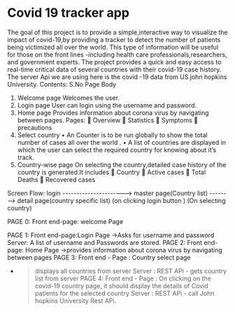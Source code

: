 # Covid 19 tracker app
The goal of this project is to provide a simple,interactive way to visualize the impact of covid-19,by providing a tracker to detect the number of patients being victimized all over the world.
This type of information will be useful for those on the front lines -including health care professionals,researchers, and government experts.
The project provides a quick and easy access to real-time critical data of several countries with their covid-19 case history.
The server Api we are using here is the covid -19 data from US john hopkins University.
Contents:
S.No	 Page	Body
1.	Welcome page	Welcomes the user.
2.	Login page	User can login using the username and password.
3.	Home page 	Provides information about corona virus by navigating between pages.
  Pages:
	Overview
	Statistics
	Symptoms
	precautions
4.	Select country	•	An Counter is to be run globally to show the total number of cases all over the world .
•	A list of countries are displayed in which the user can select the required country for knowing about it’s track.
5.	Country-wise page	On selecting the country,detailed case history of the country is generated.It includes
	Country
	Active cases
	Total Deaths
	Recovered cases

Screen Flow:
 login ----------------------> master page(Country list) --------> detail page(country specific list)
        (on clicking login button )                             (On selecting country)
           
PAGE 0:
 Front end-page: welcome Page

PAGE 1:
Front end-page:Login Page
->Asks for username and password
Server: A list of username and Passwords are stored.
PAGE 2:
Front end-page: Home Page
->provides information about corona virus by navigating between pages
PAGE 3:
Front end - Page : Country select page
 - > displays all countries from server
Server :  REST APi - gets country list from server
PAGE 4:
Front end - Page :  On clicking on the covid-19 country page, it should display the details of Covid patients for the selected country
Server :
REST APi - call John hopkins University Rest APi.
